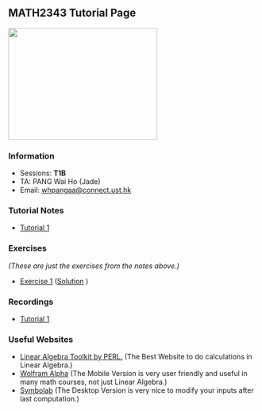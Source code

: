 ## MATH2343 Tutorial Page
<img src=  "https://scontent-hkt1-1.xx.fbcdn.net/v/t1.6435-9/183421007_2851150015099630_8338821558897047592_n.jpg?_nc_cat=102&ccb=1-5&_nc_sid=a26aad&_nc_ohc=K87Hf-KX7ycAX-C8J9P&_nc_ht=scontent-hkt1-1.xx&oh=00_AT-ssE6jKMhO9li8vCjOeeLMU1NjNBz6hbvbfubRsQ_oiA&oe=6225869B" width="300" height="225">
<!-- <img src= "Elmo.png" width="360" height="180"> -->
<!-- <img src= "https://scontent.fblr2-1.fna.fbcdn.net/v/t1.18169-9/19554777_486452271696775_8083015274106213224_n.png?_nc_cat=106&ccb=1-5&_nc_sid=730e14&_nc_ohc=pxtua-avCMMAX9FS4za&_nc_ht=scontent.fblr2-1.fna&oh=00_AT-phnSF6xaL4PFAWXX2ZGm2zZ_qfaITZfWIOXdQhroJPw&oe=62168590" width="300" height="225"> -->

### Information
- Sessions: **T1B**
- TA: PANG Wai Ho (Jade)
- Email: whpangaa@connect.ust.hk
<!-- - **🙏🙏🙏 Please Fill in the SFQ Survey on Canvas or https://asset.ust.hk/asset/mobile.do?iLearn=true 🙏🙏🙏** -->

<!-- ### Q&A session of this course 
```diff
+ Facility: Library Room IC Learning Space
+ Date: 
+ Time: 
```
Please feel free to join. -->

<!-- {height="700px" width="700px"} -->
### Tutorial Notes

- [Tutorial 1](https://hkustconnect-my.sharepoint.com/:b:/g/personal/whpangaa_connect_ust_hk/EfOfOEit9PVLobiOFZgVKlkBEVAN4jMXt6Hbzwc5q7Vx9Q?e=fE7nyc)

### Exercises
 _(These are just the exercises from the notes above.)_
- [Exercise 1](https://hkustconnect-my.sharepoint.com/:b:/g/personal/whpangaa_connect_ust_hk/EZJ7zEq2mFFOu-SjUjjayuwBqT5foi87Dpab7eQ6VqHLqA?e=Y9Udsn) ([Solution]() )

### Recordings

- [Tutorial 1]()


### Useful Websites

- [Linear Algebra Toolkit by PERL.](http://www.math.odu.edu/~bogacki/cgi-bin/lat.cgi) (The Best Website to do calculations in Linear Algebra.)
- [Wolfram Alpha](https://www.wolframalpha.com) (The Mobile Version is very user friendly and useful in many math courses, not just Linear Algebra.)
- [Symbolab](https://www.symbolab.com) (The Desktop Version is very nice to modify your inputs after last computation.)

<!-- ### Midterm Review -->

<!-- ### Markdown
Markdown is a lightweight and easy-to-use syntax for styling your writing. It includes conventions for

```markdown
Syntax highlighted code block

# Header 1
## Header 2
### Header 3

- Bulleted
- List

1. Numbered
2. List

**Bold** and _Italic_ and `Code` text

[Link](url) and ![Image](src)
```

For more details see [GitHub Flavored Markdown](https://guides.github.com/features/mastering-markdown/).

### Jekyll Themes

Your Pages site will use the layout and styles from the Jekyll theme you have selected in your [repository settings](https://github.com/jade-pang/MATH2121/settings/pages). The name of this theme is saved in the Jekyll `_config.yml` configuration file.

### Support or Contact

Having trouble with Pages? Check out our [documentation](https://docs.github.com/categories/github-pages-basics/) or [contact support](https://support.github.com/contact) and we’ll help you sort it out.
 -->

